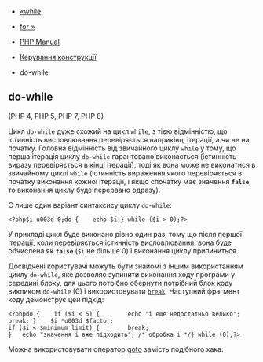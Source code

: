 - [«while](control-structures.while.md)
- [for »](control-structures.for.md)

- [PHP Manual](index.md)
- [Керування конструкції](language.control-structures.md)
- do-while

## do-while

(PHP 4, PHP 5, PHP 7, PHP 8)

Цикл `do-while` дуже схожий на цикл `while`, з тією відмінністю, що
істинність висловлювання перевіряється наприкінці ітерації, а чи не на початку.
Головна відмінність від звичайного циклу `while` у тому, що перша ітерація
циклу `do-while` гарантовано виконається (істинність виразу
перевіряється в кінці ітерації), тоді як вона може не виконатися в
звичайному циклі `while` (істинність вираження якого перевіряється в
початку виконання кожної ітерації, і якщо спочатку має значення
**`false`**, то виконання циклу буде перервано одразу).

Є лише один варіант синтаксису циклу `do-while`:

` <?php$i u003d 0;do {    echo $i;} while ($i > 0);?> `

У прикладі цикл буде виконано рівно один раз, тому що після першої
ітерації, коли перевіряється істинність висловлювання, вона буде обчислена
як **`false`** (`$i` не більше 0) і виконання циклу припиниться.

Досвідчені користувачі можуть бути знайомі з іншим використанням циклу
`do-while`, яке дозволяє зупинити виконання ходу програми у
середині блоку, для цього потрібно обернути потрібний блок коду викликом
`do-while` (0) і використовувати [`break`](control-structures.break.md).
Наступний фрагмент коду демонструє цей підхід:

`<?phpdo {    if ($i < 5) {        echo "i еще недостатньо велико"; break; }    $i *u003d $factor; if ($i < $minimum_limit) {        break; }   echo "значення i вже підходить"; /* обробка i */} while (0);?> `

Можна використовувати оператор [goto](control-structures.goto.md)
замість подібного хака.
